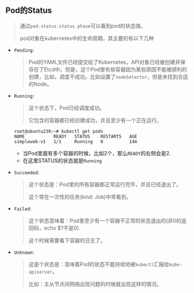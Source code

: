 ## Pod的Status

> 通过`pod.status.status.phase`可以看到pod的状态值。
>
>  pod对象在kubernetes中的生命周期，其主要的有以下几种



- `Pending`: 

  > Pod的YAML文件已经提交给了Kubernetes，API对象已经被创建并保存在了Etcd中。但是，这个Pod里有些容器因为某些原因不能被顺利的创建，比如，调度不成功。比如设置了`nodeSelector`，但是未找到合适的Node。

- `Running`:

  > 这个状态下，Pod已经调度成功。
  >
  > 它包含的容器都已经创建成功，并且至少有一个正在运行。

  ```
  root@ubuntu239:~# kubectl get pods
  NAME           READY   STATUS    RESTARTS   AGE
  simpleweb-v1   1/1     Running   0          14m
  ```

  - 当Pod里面有多个容器的时候，比如2个，那么`READY`的右侧会是2.
  - 在这里STATUS的状态就是`Running`

- `Succeeded`:

  > 这个状态是：Pod里的所有容器都正常运行完毕，并且已经退出了。
  >
  > 这个常在一次性的任务(kind: Job)中常看到。

- `Failed`: 

  > 这个状态意味着：Pod里至少有一个容器不正常的状态退出的(非0的返回码，echo $?不是0).
  >
  > 这个时候需要看下容器的日志了。

- `Unknown`:

  > 这是个状态是：意味着Pod的状态不能持续地被`kubectl`汇报给`kube-apiserver`。
  >
  > 比如：主从节点间网络出现问题的时候就出现这样的情况。

  